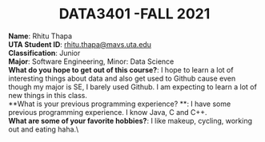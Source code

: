 # <center> DATA3401 -FALL 2021 </center>
**Name**: Rhitu Thapa\
**UTA Student ID**: rhitu.thapa@mavs.uta.edu\
**Classification**: Junior\
**Major**: Software Engineering, Minor: Data Science\
**What do you hope to get out of this course?**: I hope to learn a lot of interesting things about data and also get used to Github cause even though my major is SE, I barely used Github. I am expecting to learn a lot of new things in this class.\
**What is your previous programming experience? **: I have some previous programming experience. I know Java, C and C++.\
**What are some of your favorite hobbies?**: I like makeup, cycling, working out and eating haha.\
